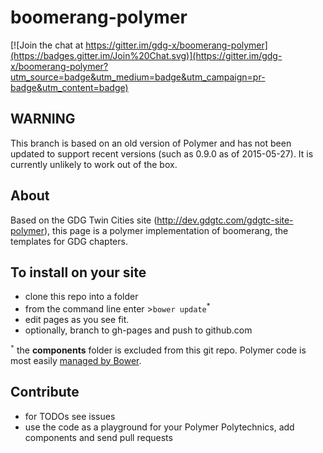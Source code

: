 boomerang-polymer
==================

[![Join the chat at https://gitter.im/gdg-x/boomerang-polymer](https://badges.gitter.im/Join%20Chat.svg)](https://gitter.im/gdg-x/boomerang-polymer?utm_source=badge&utm_medium=badge&utm_campaign=pr-badge&utm_content=badge)

## WARNING
This branch is based on an old version of Polymer and has not been
updated to support recent versions (such as 0.9.0 as of 2015-05-27).
It is currently unlikely to work out of the box.

## About

Based on the GDG Twin Cities site (http://dev.gdgtc.com/gdgtc-site-polymer), this page is a polymer implementation of 
boomerang, the templates for GDG chapters.

## To install on your site
- clone this repo into a folder
- from the command line enter >`bower update`<sup>*</sup>
- edit pages as you see fit.
- optionally, branch to gh-pages and push to github.com

<sup>`*`</sup> the **components** folder is excluded from this git repo.  Polymer code is most easily [managed by Bower](https://www.polymer-project.org/docs/start/getting-the-code.html#using-bower).


## Contribute
- for TODOs see issues
- use the code as a playground for your Polymer Polytechnics, add components and send pull requests
